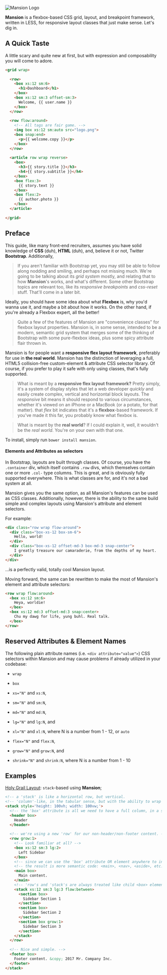 ![Mansion Logo](http://austinbillings.com/projects/Mansion.png)

**Mansion** is a flexbox-based CSS grid, layout, and breakpoint framework, written in LESS, for responsive layout classes that just make sense. Let's dig in.

## A Quick Taste
A little scary and quite new at first, but with expression and composability you will come to adore.
```HTML
<grid wrap>
  
  <row>
    <box xs:12 sm:6> 
      <h1>Dashboard</h1>
    </box>
    <box xs:12 sm:3 offset-sm:3>
      Welcome, {{ user.name }}
    </box>
  </row>
  
  <row flow:around>
    <!-- All tags are fair game. -->
    <img box xs:12 sm:auto src="logo.png">
    <box snap:end>
      <p>{{ welcome.copy }}</p>
    </box>
  </row>
  
  <article row wrap reverse>
    <box>
      <h3>{{ story.title }}</h3>
      <h4>{{ story.subtitle }}</h4>
    </box>
    <box flex:3>
      {{ story.text }}
    </box>
    <box flex:2>
      {{ author.photo }}
    </box>
  </article>
  
</grid>
```

## Preface
This guide, like many front-end recruiters, assumes you have solid knowledge of **CSS** (duh), **HTML** (duh), and, believe it or not, Twitter **Bootstrap**. Additionally, 
  
  > If you aren't familiar with Bootstrap yet, you may still be able to follow along nodding and smiling, and perhaps not missing much. We're going to be talking about its *grid system* mostly, and relating that to how **Mansion**'s works, and what's different. Some other Bootstrap topics are relevant too, like its *responsive breakpoints* and *css-reset* stuff. That'll come in a later bit.

Ideally, you should have some idea about what **Flexbox** is, why you'd wanna use it, and maybe a bit about how it works. On the other hand, if you're already a Flexbox expert, all the better!
  > Quite a few of the features of Mansion are "convenience classes" for flexbox layout properties. Mansion is, in some sense, intended to be a modern, semantic grid system that merges some of the thinking of Bootstrap with some pure-flexbox ideas, plus some spicy attribute flair thrown in.

Mansion is for people want a **responsive flex layout framework**, preferably for use in **the real world**. Mansion has the distinction of leveraging a full, HTML5 collision-free custom-element & attribute CSS selector library. Of course, if you prefer to play it safe with only using classes, that's fully supported.
  
  > What is meant by a **responsive flex layout framework?** Pretty simply, it's a system of display styles that let a web developer *quickly* and easily create complex, vertical and horizontal block layouts. The *responsive* bit means it should respond to various circumstances, whether it's viewed on an iPhone or a MacBook (or a potato, for that matter). that *flex* bit indicates that it's a **flexbox**-based framework. If you've made it this far, you probably know what flexbox is.
  
  > What is meant by the **real world**? If I could explain it, well, it wouldn't be the *real world*. You're on your own with that one.
  
To install, simply run `bower install mansion`.
  
#### Elements and Attributes as selectors
In Bootstrap, layouts are built through classes. Of course, you have the `.container` div, which itself contains `.row` divs, which themselves contain one or more `.col-` type columns. This is great, and is obviously fully supported everywhere. This is what classes are for, and it's not a bad system at all.

Mansion gives you the same option, as all Mansion's features can be used as CSS classes. Additionally, however, there is the ability to the same build simple and complex layouts using Mansion's attribute and element selectors.

For example:
```HTML
<div class="row wrap flow-around">
  <div class="box-xs-12 box-sm-6">
    Hello, world!
  </div>
  <div class="box-xs-12 offset-md-3 box-md-3 snap-center">
    I greatly treasure our camaraderie, from the depths of my heart.
  </div>
</div>
```
...is a perfectly valid, totally cool Mansion layout.

Moving forward, the same can be rewritten to make the most of Mansion's element and attribute selectors:
```HTML
<row wrap flow:around>
  <box xs:12 sm:6>
    Heya, worldie!
  </box>
  <box xs:12 md:3 offset-md:3 snap:center>
    Chu my dawg for life, yung buhl. Real talk.
  </box>
</row>
```

## Reserved Attributes & Element Names
The following plain attribute names (i.e. `<div attribute="value">`) CSS selectors within Mansion and may cause problems if already utilized in your codebase:
 - `wrap`
 - `box`
 
 - `xs="N"` and `xs:N`,
 - `sm="N"` and `sm:N`,
 - `md="N"` and `md:N`,
 - `lg="N"` and `lg:N`, and
 - `xl="N"` and `xl:N`, where N is a number from 1 - 12, or `auto`
 - `flex="N"` and `flex:N`,
 - `grow="N"` and `grow:N`, and
 - `shrink="N"` and `shrink:N`, where N is a number from 1 - 10

## Examples
[Holy Grail Layout](https://goo.gl/Q7XjP7): `stack`-based using **Mansion**;
```HTML
<!-- a 'stack' is like a horizontal row, but vertical.                 -->
<!-- 'column'-like, in the tabular sense, but with the ability to wrap -->
<stack style='height: 100vh; width: 100vw;'>
  <!-- the 'box' attribute is all we need to have a full column, in a stack. -->
  <header box>
    Header
  </header>
  
  <!-- we're using a new 'row' for our non-header/non-footer content. -->
  <row grow:1>
    <!-- Look familiar at all? -->
    <box xs:12 sm:3 lg:2>
      Left Sidebar
    </box>
    <!-- since we can use the 'box' attribute OR element anywhere to indicate a flexible block,   -->
    <!-- the result is more semantic code: <main>, <nav>, <aside>, etc. are now layout components -->
    <main box>
      Main content.
    </main>
    <!-- 'row's and 'stack's are always treated like child <box> elements too, where appropriate-->
    <stack xs:12 sm:3 lg:3 flow:between>
      <section box>
        Sidebar Section 1
      </section>
      <section box>
        Sidebar Section 2
      </section>
      <section box grow:1>
        Sidebar Section 3
      </section>
    </stack>
  </row>
  
  <!-- Nice and simple. -->
  <footer box>
    Footer content. &copy; 2017 Mr. Company Inc.
  </footer>
</stack>
```